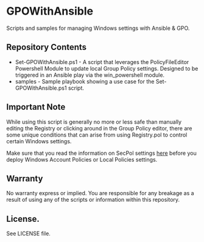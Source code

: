 # GPOWithAnsible
Scripts and samples for managing Windows settings with Ansible &amp; GPO.

## Repository Contents
- Set-GPOWithAnsible.ps1 - A script that leverages the PolicyFileEditor Powershell Module to update local Group Policy settings. Designed to be triggered in an Ansible play via the win_powershell module.
- samples - Sample playbook showing a use case for the Set-GPOWithAnsible.ps1 script.

## Important Note
While using this script is generally no more or less safe than manually editing the Registry or clicking around in the Group Policy editor, there are some unique conditions that can arise from using Registry.pol to control certain Windows settings.

Make sure that you read the information on SecPol settings [here](https://gist.github.com/cleidich/ab47f80f6fd4b25dbc582f2791d8e205) before you deploy Windows Account Policies or Local Policies settings.

## Warranty
No warranty express or implied. You are responsible for any breakage as a result of using any of the scripts or information within this repository.

## License.
See LICENSE file.
